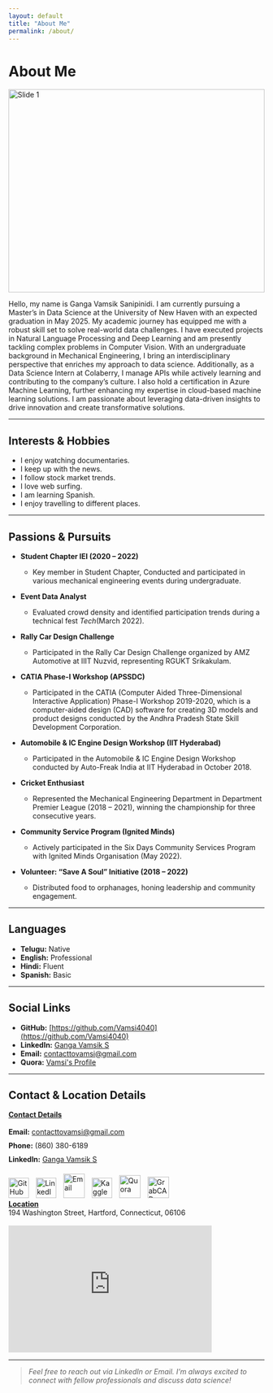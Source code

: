 ```yaml
---
layout: default
title: "About Me"
permalink: /about/
---
```


# About Me
<div id="slider" style="position: relative; width: 100%; height: 400px; overflow: hidden;">
  <img src="{{ '/assets/my-picture.jpg' | relative_url }}" alt="Slide 1" class="slide" style="position: absolute; width: 100%; height: 100%; object-fit: contain; object-position: center;">
  <img src="{{ 'assets/emotion_distribution.png' | relative_url }}" alt="Slide 2" class="slide" style="position: absolute; width: 100%; height: 100%; object-fit: contain; object-position: center; display: none;">
  <img src="{{ '/assets/my-picture3.jpg' | relative_url }}" alt="Slide 3" class="slide" style="position: absolute; width: 100%; height: 100%; object-fit: contain; object-position: center; display: none;">
</div>

<script>
  let slides = document.querySelectorAll('#slider .slide');
  let currentSlide = 0;
  setInterval(() => {
    slides[currentSlide].style.display = 'none';
    currentSlide = (currentSlide + 1) % slides.length;
    slides[currentSlide].style.display = 'block';
  }, 1000);
</script>


Hello, my name is Ganga Vamsik Sanipinidi. I am currently pursuing a Master’s in Data Science at the University of New Haven with an expected graduation in May 2025. My academic journey has equipped me with a robust skill set to solve real-world data challenges. I have executed projects in Natural Language Processing and Deep Learning and am presently tackling complex problems in Computer Vision. With an undergraduate background in Mechanical Engineering, I bring an interdisciplinary perspective that enriches my approach to data science. Additionally, as a Data Science Intern at Colaberry, I manage APIs while actively learning and contributing to the company’s culture. I also hold a certification in Azure Machine Learning, further enhancing my expertise in cloud-based machine learning solutions. I am passionate about leveraging data-driven insights to drive innovation and create transformative solutions.

---
## Interests & Hobbies

- I enjoy watching documentaries.
- I keep up with the news.
- I follow stock market trends.
- I love web surfing.
- I am learning Spanish.
- I enjoy travelling to different places.

---
## Passions & Pursuits

- **Student Chapter IEI (2020 – 2022)**  
  - Key member in Student Chapter, Conducted and participated in various mechanical engineering events during undergraduate.

- **Event Data Analyst**  
  - Evaluated crowd density and identified participation trends during a technical fest *Tech*(March 2022).

- **Rally Car Design Challenge**  
  - Participated in the Rally Car Design Challenge organized by AMZ Automotive at IIIT Nuzvid, representing RGUKT Srikakulam.

- **CATIA Phase-I Workshop (APSSDC)**  
  - Participated in the CATIA (Computer Aided Three-Dimensional Interactive Application) Phase-I Workshop 2019-2020, which is a computer-aided design (CAD) software for creating 3D models and product designs conducted by the Andhra Pradesh State Skill Development Corporation.

- **Automobile & IC Engine Design Workshop (IIT Hyderabad)**  
  - Participated in the Automobile & IC Engine Design Workshop conducted by Auto-Freak India at IIT Hyderabad in October 2018.

- **Cricket Enthusiast**  
  - Represented the Mechanical Engineering Department in Department Premier League (2018 – 2021), winning the championship for three consecutive years.

- **Community Service Program (Ignited Minds)**
  - Actively participated in the Six Days Community Services Program with Ignited Minds Organisation (May 2022).
 
- **Volunteer: “Save A Soul” Initiative (2018 – 2022)**  
  - Distributed food to orphanages, honing leadership and community engagement.

---
## Languages

- **Telugu:** Native
- **English:** Professional
- **Hindi:** Fluent
- **Spanish:** Basic

---
## Social Links
- **GitHub:** [https://github.com/Vamsi4040](https://github.com/Vamsi4040)  
- **LinkedIn:** [Ganga Vamsik S](https://linkedin.com/in/YourLinkedInProfile)  
- **Email:** [contacttovamsi@gmail.com](mailto:contacttovamsi@gmail.com)
- **Quora:** [Vamsi's Profile](https://www.quora.com/profile/Vamsi-Roy-2)

---

## Contact & Location Details

<div style="display: flex; flex-wrap: wrap;">

  <!-- Contact Details Section -->
  <div style="flex: 1; min-width: 300px; margin-right: 20px;">
    <strong><u>Contact Details</u></strong><br><br>
    <div style="margin-bottom: 10px;">
      <strong>Email:</strong> 
      <a href="mailto:contacttovamsi@gmail.com" target="_blank">contacttovamsi@gmail.com</a>
    </div>
    <div style="margin-bottom: 10px;">
      <strong>Phone:</strong> (860) 380-6189
    </div>
    <div style="margin-bottom: 10px;">
      <strong>LinkedIn:</strong> 
      <a href="https://www.linkedin.com/in/sgvamsik/" target="_blank">Ganga Vamsik S</a>
    </div>
    <!-- Social Links Section -->
<div style="margin-top: 20px;">
  <a href="https://github.com/Vamsi4040" target="_blank" style="margin-right: 10px;"><img src="https://github.githubassets.com/images/modules/logos_page/GitHub-Mark.png" alt="GitHub" style="width: 40px; height: 40px; object-fit: contain;"/></a>
  <a href="https://www.linkedin.com/in/sgvamsik/" target="_blank" style="margin-right: 10px;"><img src="https://upload.wikimedia.org/wikipedia/commons/c/ca/LinkedIn_logo_initials.png" alt="LinkedIn" style="width: 40px; height: 40px; object-fit: contain;"/></a>
  <a href="mailto:contacttovamsi@gmail.com" target="_blank" style="margin-right: 10px;"><img src="https://upload.wikimedia.org/wikipedia/commons/4/4e/Gmail_Icon.png" alt="Email" style="width: 42px; height: 48px; object-fit: contain;"/></a>
  <a href="https://www.kaggle.com/work/overview" target="_blank" style="margin-right: 10px;"><img src="{{ '/assets/kaggle-logo.png' | relative_url }}" alt="Kaggle" style="width: 40px; height: 40px; object-fit: contain;"/></a>
  <a href="https://www.quora.com/profile/Vamsi-Roy-2" target="_blank" style="margin-right: 10px;"><img src="{{ '/assets/quora-logo.png' | relative_url }}" alt="Quora" style="width: 42px; height: 45px; object-fit: contain;"/></a>
  <a href="https://grabcad.com/vamsi.s-1" target="_blank" style="margin-right: 10px;"><img src="{{ '/assets/Grabcad-logo.png' | relative_url }}" alt="GrabCAD" style="width: 42px; height: 42px; object-fit: contain;"/></a>
</div>
  </div>

  <!-- Map Section -->
  <div style="flex: 1; min-width: 300px;">
    <strong><u>Location</u></strong><br>
    194 Washington Street, Hartford, Connecticut, 06106<br><br>
    <iframe 
      width="400" 
      height="250" 
      style="border:0;" 
      loading="lazy" 
      allowfullscreen 
      src="https://www.google.com/maps?q=194+Washington+Street,+Hartford,+CT&output=embed">
    </iframe>
  </div>
</div>



---

> *Feel free to reach out via LinkedIn or Email. I’m always excited to connect with fellow professionals and discuss data science!*
